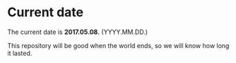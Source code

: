# Current date

The current date is **2017.05.08.** (YYYY.MM.DD.)

This repository will be good when the world ends, so we will know how long it lasted.